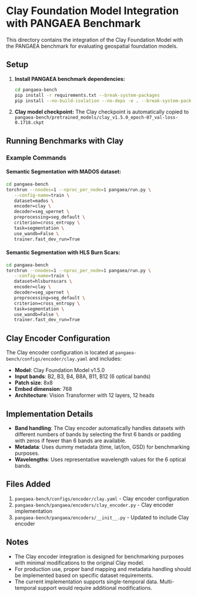 # Clay Foundation Model Integration with PANGAEA Benchmark

This directory contains the integration of the Clay Foundation Model with the PANGAEA benchmark for evaluating geospatial foundation models.

## Setup

1. **Install PANGAEA benchmark dependencies:**
   ```bash
   cd pangaea-bench
   pip install -r requirements.txt --break-system-packages
   pip install --no-build-isolation --no-deps -e . --break-system-packages
   ```

2. **Clay model checkpoint:**
   The Clay checkpoint is automatically copied to `pangaea-bench/pretrained_models/clay_v1.5.0_epoch-07_val-loss-0.1718.ckpt`

## Running Benchmarks with Clay

### Example Commands

#### Semantic Segmentation with MADOS dataset:
```bash
cd pangaea-bench
torchrun --nnodes=1 --nproc_per_node=1 pangaea/run.py \
   --config-name=train \
   dataset=mados \
   encoder=clay \
   decoder=seg_upernet \
   preprocessing=seg_default \
   criterion=cross_entropy \
   task=segmentation \
   use_wandb=False \
   trainer.fast_dev_run=True
```

#### Semantic Segmentation with HLS Burn Scars:
```bash
cd pangaea-bench
torchrun --nnodes=1 --nproc_per_node=1 pangaea/run.py \
   --config-name=train \
   dataset=hlsburnscars \
   encoder=clay \
   decoder=seg_upernet \
   preprocessing=seg_default \
   criterion=cross_entropy \
   task=segmentation \
   use_wandb=False \
   trainer.fast_dev_run=True
```

## Clay Encoder Configuration

The Clay encoder configuration is located at `pangaea-bench/configs/encoder/clay.yaml` and includes:

- **Model**: Clay Foundation Model v1.5.0
- **Input bands**: B2, B3, B4, B8A, B11, B12 (6 optical bands)
- **Patch size**: 8x8
- **Embed dimension**: 768
- **Architecture**: Vision Transformer with 12 layers, 12 heads

## Implementation Details

- **Band handling**: The Clay encoder automatically handles datasets with different numbers of bands by selecting the first 6 bands or padding with zeros if fewer than 6 bands are available.
- **Metadata**: Uses dummy metadata (time, lat/lon, GSD) for benchmarking purposes.
- **Wavelengths**: Uses representative wavelength values for the 6 optical bands.

## Files Added

1. `pangaea-bench/configs/encoder/clay.yaml` - Clay encoder configuration
2. `pangaea-bench/pangaea/encoders/clay_encoder.py` - Clay encoder implementation
3. `pangaea-bench/pangaea/encoders/__init__.py` - Updated to include Clay encoder

## Notes

- The Clay encoder integration is designed for benchmarking purposes with minimal modifications to the original Clay model.
- For production use, proper band mapping and metadata handling should be implemented based on specific dataset requirements.
- The current implementation supports single-temporal data. Multi-temporal support would require additional modifications.